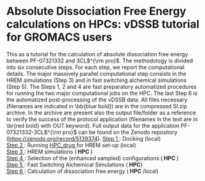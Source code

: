 # Absolute Dissociation  Free Energy calculations on HPCs: vDSSB tutorial for GROMACS users  
<a > This as a tutorial for the calculation of absolute dissociation free energy between PF-07321332 and 3CL$^{\rm pro}$.
The methodology is divided into six consecutive steps. For each step, we report the computational details. The major massively parallel computational step consists in the HREM simulations (Step 3) and in fast switching alchemical simulations (Step 5). The Steps 1, 2 and 4 are fast preparatory automatized procedures for running the two major computational jobs on the HPC. The last Step 6 is the automatized post-processing of the vDSSB data. All files necessary (filenames are indicated in \bb{blue bold}) are in the compressed SI.zip archive. In the archive are present also the output file/folder as a reference to verify the success of the protocol application (filenames in the text are in \br{red bold} with OUT keyword). Full output data for the application PF-07321332-3CL$^{\rm pro}$ can be found on the Zenodo repository (https://zenodo.org/record/5139374). </a>
<a href="step1.html"> Step 1 </a>: Docking  (local)     
<a href="step2.html"> Step 2 </a>: Running <a href="https://github.com/MauriceKarrenbrock/HPC_Drug"> HPC_drug <a/> for HREM set-up (local) <br>
  <a href="step3.html"> Step 3 </a>: HREM simulations (<b> HPC </b>)  <br>
  <a href="step4.html"> Step 4 </a>: Selection of the (enhanced sampled) configurations (<b> HPC </b>) <br>
  <a href="step5.html"> Step 5 </a>:  Fast Switching Alchemical Simulations (<b> HPC</b>)<br>
  <a href="step6.html"> Step 6 </a>:   Calculation of dissociation free energy (<b> HPC </b>/local)
